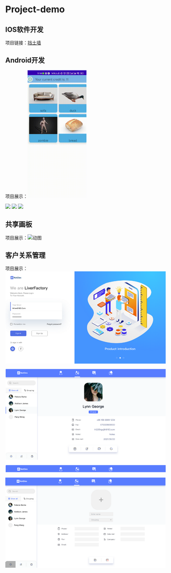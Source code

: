 # Project-demo
## IOS软件开发
项目链接：[挡土墙](https://apps.apple.com/cn/app/retaining-walls/id6469571321)

## Android开发
项目展示：<img src="https://github.com/ZHIPENGN/Project-demo/blob/main/view.gif" height="400px">

<img src="https://github.com/ZHIPENGN/Project-demo/blob/main/collection.gif" height="400px">

<img src="https://github.com/ZHIPENGN/Project-demo/blob/main/ar-download.gif" height="400px">

<img src="https://github.com/ZHIPENGN/Project-demo/blob/main/ar.gif" height="400px">

## 共享画板
项目展示：![动图](https://github.com/ZHIPENGN/Project-demo/blob/main/swing.gif)

## 客户关系管理
项目展示：![图片](https://github.com/ZHIPENGN/Project-demo/blob/main/1.png)

![图片](https://github.com/ZHIPENGN/Project-demo/blob/main/2.png)

![图片](https://github.com/ZHIPENGN/Project-demo/blob/main/3.png)